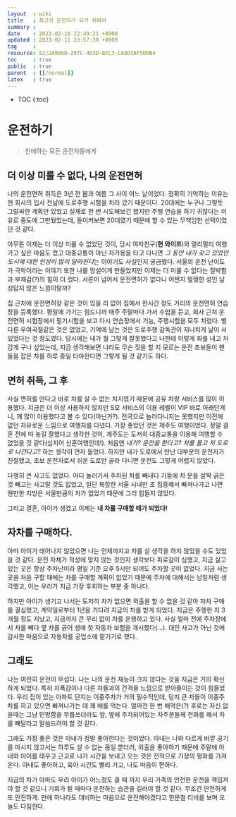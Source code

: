 ```yaml
---
layout  : wiki
title   : 최고의 운전자가 되기 위하여 
summary : 
date    : 2023-02-10 22:49:21 +0900
updated : 2023-02-11 23:57:30 +0900
tag     : 
resource: 52/2A086D-297C-4D3D-BFC3-CA8D3AF5DDB4
toc     : true
public  : true
parent  : [[/normal]] 
latex   : true 
---
```

* TOC
{:toc}

# 운전하기
> 친애하는 모든 운전자들에게

## 더 이상 미룰 수 없다, 나의 운전면허
나의 운전면허 취득은 3년 전 봄과 여름 그 사이 어느 날이었다. 정확히 기억하는 이유는 현 회사의 입사 전날에 도로주행 시험을 치러 갔기 때문이다. 20대에는 누구나 그렇듯 그럴싸한 계획만 있었고 실제로 한 번 시도해보긴 했지만 주행 연습을 하기 귀찮다는 이유로 중도에 그만뒀었는데, 돌이켜보면 20대였기 때문에 할 수 있는 무책임한 선택이었던 것 같다.

아무튼 이제는 더 이상 미룰 수 없었던 것이, 당시 여자친구(**현 와이프**)와 멀리멀리 여행가고 싶은 마음도 컸고 대중교통이 아닌 자가용을 타고 다니면 <em>그 동안 내가 갖고 있었던 도시에 대한 인상이 많이 달라진다</em>는 이야기도 사실인지 궁금했다. 서울의 운전 난이도가 극악이라는 이야기 또한 나를 망설이게 만들었지만 이제는 더 미룰 수 없다는 절박함과 부채감(?)의 힘이 더 컸다. 서른이 넘어서 운전면허가 없다니 어쩐지 멀쩡한 성인 남성답지 않은 느낌이랄까? 

집 근처에 운전면허장 같은 것이 있을 리 없어 집에서 한시간 정도 거리의 운전면허 연습장을 등록했다. 평일에 가기는 힘드니까 매주 주말마다 가서 수업을 듣고, 회사 근처 운전면허 시험장에서 필기시험을 보고 다시 연습장에서 기능, 주행시험을 모두 치렀다. 별다른 우여곡절같은 것은 없었고, 기억에 남는 것은 도로주행 감독관이 지나치게 날이 서 있었다는 것 정도였다. 당시에는 내가 뭘 그렇게 잘못했다고 나한테 이렇게 화를 내고 차갑게 구나 싶었는데, 지금 생각해보면 나라도 무슨 짓을 할 지 모르는 운전 초보들이 핸들을 잡은 차를 하루 종일 타야한다면 그렇게 될 것 같기도 하다.


## 면허 취득, 그 후
사실 면허를 딴다고 바로 차를 살 수 없는 처지였기 때문에 공유 차량 서비스를 많이 이용했다. 지금은 더 이상 사용하지 않지만 S모 서비스의 이용 레벨이 VIP 바로 아래단계니, 꽤 많이 이용했다고 볼 수 있다(아닌가?). 전국으로 놀러다니지는 못했지만 이전에 없던 자유로운 느낌으로 여행지를 다녔다. 가장 좋았던 것은 제주도 여행이었다. 정말 결혼 전에 따 놓길 잘했다고 생각한 것이, 제주도는 도저히 대중교통을 이용해 여행할 수 없었을 것 같다(심지어 신혼여행인데!). 처음엔 <em>내가? 운전을 한다고? 차를 몰고 저 도로로 나간다고? </em>하는 생각이 먼저 들었다. 하지만 내가 도로에서 만난 대부분의 운전자가 친절했고, 초보 운전자로서 쉬운 도로만 골라 다니면 운전도 그렇게 어렵지 않았다.

다행히 큰 사고도 없었다. 어디 놀러가서 주차된 차를 빼내다 기둥에 차 문을 살짝 긁은 것 빼고는 사고랄 것도 없었고, 일단 복잡한 서울 시내만 초 집중해서 빠져나가고 나면 웬만한 지방은 서울만큼의 차가 없었기 때문에 그리 힘들지 않았다.

그리고 결혼, 아이가 생겼고 이제는 **내 차를 구매할 때가 되었다!**

## 자차를 구매하다.
아마 아이가 태어나지 않았으면 나는 언제까지고 차를 살 생각을 하지 않았을 수도 있었을 것 같다. 운전 자체가 적성에 맞지 않는 것인지 생각보다 피로감이 심했고, 지금 살고 있는 곳은 항상 주차난이라 평일 기준 오후 5시만 되어도 주차할 곳이 없었다. 지금 사는 곳을 처음 구할 때에는 차를 구매할 계획이 없었기 때문에 주차에 대해서는 남일처럼 생각했고, 이는 우리가 지금 가장 후회하는 부분 중 하나다.  

하지만 아이가 생기고 나서는 도저히 차가 없으면 외출을 할 수 없을 것 같아 자차 구매를 결심했고, 계약일로부터 1년을 기다려 지금의 차를 받게 되었다. 지금은 주행한 지 3개월 정도 지났고, 지금까지 큰 무리 없이 차를 운행하고 있다. 사실 얼마 전에 주차장에서 차를 빼다 옆 차를 긁어 생애 첫 자동차 보험을 개시했다(...). 대인 사고가 아닌 것에 감사한 마음으로 자동차를 공업소에 맡기기로 했다.

## 그래도
나는 여전히 운전이 무섭다. 나는 나의 운전 재능이 크지 않다는 것을 지금은 거의 확신하게 되었다. 특히 차폭감이나 다른 차들과의 간격을 느낌으로 받아들이는 것이 힘들었다. 우리 집이 있는 아파트 단지는 이중주차가 거의 필수적인데, 덩치 큰 차들이 이중주차를 하고 있으면 빠져나가는 데 꽤 애를 먹는다. 얼마전 한 번 해먹은(?) 후로는 자신 없을때는 그냥 민망함을 무릅쓰더라도 앞, 옆에 주차되어있는 차주분들께 전화를 해서 차를 빼달라고 말씀드려야 할 것 같다. 

그래도 가장 좋은 것은 아내가 정말 좋아한다는 것이었다. 아내는 나와 다르게 바깥 공기를 마시지 않고서는 하루도 살 수 없는 몸일 뿐더러, 외출을 좋아하기 때문에 주말에 아내와 아이를 태우고 근교로 나가 시간을 보내고 오는 것은 전적으로 가정의 평화를 가져온다. 아내도 좋아하고, 육아 시간도 빨리 가고, 나도 마음이 편하다.

지금의 차가 아마도 우리 아이가 어느정도 클 때 까지 우리 가족의 안전한 운전을 책임져야 할 것 같으니 기회가 될 때마다 운전하는 습관을 길러야 할 것 같다. 무조건 안전하게 또 안전하게. 만에 하나라도 대비하는 마음으로 운전해야겠다고 한문철 티비를 보며 오늘도 다짐한다.
